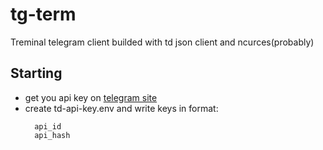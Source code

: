 # tg-term
Treminal telegram client builded with td json client and ncurces(probably)

## Starting
+ get you api key on [telegram site](my.telegram.org)
+ create td-api-key.env and write keys in format:
  ```
    api_id
    api_hash
  ```
